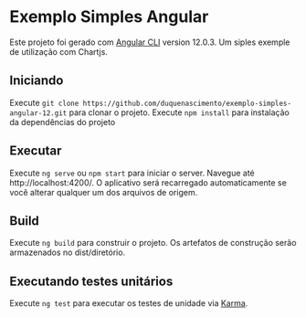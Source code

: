 # Exemplo Simples Angular

Este projeto foi gerado com  [Angular CLI](https://github.com/angular/angular-cli) version 12.0.3. Um siples exemple de utilização com Chartjs.

## Iniciando

Execute `git clone https://github.com/duquenascimento/exemplo-simples-angular-12.git` para clonar o projeto. Execute `npm install` para instalação da dependências do projeto
## Executar

Execute `ng serve` ou `npm start` para iniciar o server. Navegue até http://localhost:4200/. O aplicativo será recarregado automaticamente se você alterar qualquer um dos arquivos de origem.
## Build

Execute `ng build` para construir o projeto. Os artefatos de construção serão armazenados no dist/diretório.

## Executando testes unitários

Execute  `ng test` para executar os testes de unidade via [Karma](https://karma-runner.github.io).

